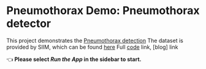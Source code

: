 # Pneumothorax Demo: Pneumothorax detector

This project demonstrates the [Pneumothorax detection](https://github.com/udacity/self-driving-car)
The dataset is provided by SIIM, which can be found [here](https://www.kaggle.com/c/siim-acr-pneumothorax-segmentation/data)
Full [code]() link, [blog] link

👈 **Please select _Run the App_ in the sidebar to start.**



